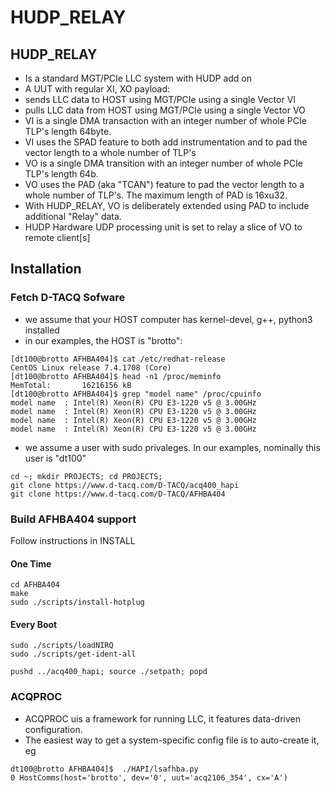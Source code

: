 # HUDP_RELAY

## HUDP_RELAY

- Is a standard MGT/PCIe LLC system with HUDP add on
- A UUT with regular XI, XO payload:
 - sends LLC data to HOST using MGT/PCIe using a single Vector VI
 - pulls LLC data from HOST using MGT/PCIe using a single Vector VO
  - VI is a single DMA transaction with an integer number of whole PCIe TLP's length 64byte.
  - VI uses the SPAD feature to both add instrumentation and to pad the vector length to a whole number of TLP's
  - VO is a single DMA transition with an integer number of whole PCIe TLP's length 64b.
  - VO uses the PAD (aka "TCAN") feature to pad the vector length to a whole number of TLP's. The maximum length of PAD is 16xu32.
- With HUDP_RELAY, VO is deliberately extended using PAD to include additional "Relay" data.
- HUDP Hardware UDP processing unit is set to relay a slice of VO to remote client[s]


## Installation

### Fetch D-TACQ Sofware

- we assume that your HOST computer has kernel-devel, g++, python3 installed
 - in our examples, the HOST is "brotto":
 
 ```
 [dt100@brotto AFHBA404]$ cat /etc/redhat-release 
CentOS Linux release 7.4.1708 (Core) 
[dt100@brotto AFHBA404]$ head -n1 /proc/meminfo 
MemTotal:       16216156 kB
[dt100@brotto AFHBA404]$ grep "model name" /proc/cpuinfo 
model name	: Intel(R) Xeon(R) CPU E3-1220 v5 @ 3.00GHz
model name	: Intel(R) Xeon(R) CPU E3-1220 v5 @ 3.00GHz
model name	: Intel(R) Xeon(R) CPU E3-1220 v5 @ 3.00GHz
model name	: Intel(R) Xeon(R) CPU E3-1220 v5 @ 3.00GHz
 
 ```
  
- we assume a user with sudo privaleges. In our examples, nominally this user is "dt100"
```
cd ~; mkdir PROJECTS; cd PROJECTS;
git clone https://www.d-tacq.com/D-TACQ/acq400_hapi
git clone https://www.d-tacq.com/D-TACQ/AFHBA404

```

### Build AFHBA404 support

Follow instructions in INSTALL

#### One Time

```
cd AFHBA404
make
sudo ./scripts/install-hotplug
```

#### Every Boot

```
sudo ./scripts/loadNIRQ
sudo ./scripts/get-ident-all

pushd ../acq400_hapi; source ./setpath; popd
```

### ACQPROC

- ACQPROC uis a framework for running LLC, it features data-driven configuration.
- The easiest way to get a system-specific config file is to auto-create it, eg

```
dt100@brotto AFHBA404]$  ./HAPI/lsafhba.py 
0 HostComms(host='brotto', dev='0', uut='acq2106_354', cx='A')

